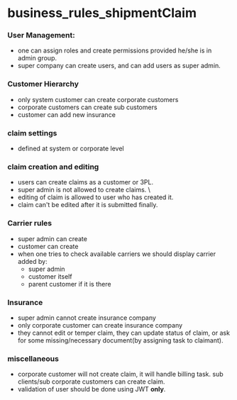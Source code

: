 # business_rules_shipmentClaim


### User Management:
- one can assign roles and create permissions provided he/she is in admin group.
- super company can create users, and can add users as super admin. 
### Customer Hierarchy
- only system customer can create corporate customers
- corporate customers can create sub customers 
- customer can add new insurance 
### claim settings 
- defined at system or corporate level 
### claim creation and editing
- users can create claims as a customer or 3PL.
- super admin is not allowed to create claims. \
- editing of claim is allowed to user who has created it.
- claim can't be edited after it is submitted finally.  
### Carrier rules 
- super admin can create
- customer can create 
- when one tries to check available carriers we should display carrier added by:
	- super admin 
	- customer itself
	- parent customer if it is there
### Insurance 
- super admin cannot create insurance company 
- only corporate customer can create insurance company
- they cannot edit or temper claim, they can update status of claim, or ask for some missing/necessary document(by assigning task to claimant). 
### miscellaneous
- corporate customer will not create claim, it will handle billing task. sub clients/sub corporate customers can create claim.
- validation of user should be done using JWT **only**. 
